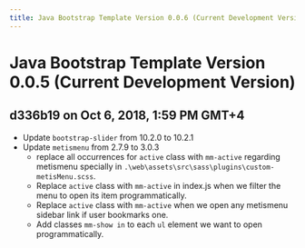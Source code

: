 ```yaml
---
title: Java Bootstrap Template Version 0.0.6 (Current Development Version)
---
```

# Java Bootstrap Template Version 0.0.5 (Current Development Version)

## d336b19 on Oct 6, 2018, 1:59 PM GMT+4
- Update `bootstrap-slider` from 10.2.0 to 10.2.1
- Update `metismenu` from 2.7.9 to 3.0.3
    - replace all occurrences for `active` class with `mm-active` regarding metismenu specially in
    `.\web\assets\src\sass\plugins\custom-metisMenu.scss`.
    - Replace `active` class with `mm-active` in index.js when we filter the menu to open its item programmatically.
    - Replace `active` class with `mm-active` when we open any metismenu sidebar link if user bookmarks one.
    - Add classes `mm-show in` to each `ul` element we want to open programmatically.
